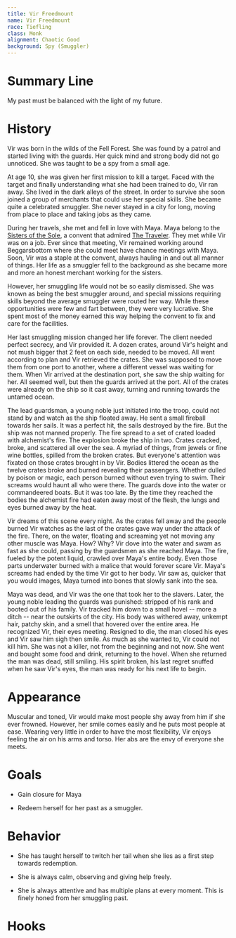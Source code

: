 ```yaml
---
title: Vir Freedmount
name: Vir Freedmount
race: Tiefling
class: Monk
alignment: Chaotic Good
background: Spy (Smuggler)
---
```



# Summary Line

My past must be balanced with the light of my future.

# History

Vir was born in the wilds of the Fell Forest. She was found by a patrol and started living with the guards. Her quick mind and strong body did not go unnoticed. She was taught to be a spy from a small age. 

At age 10, she was given her first mission to kill a target. Faced with the target and finally understanding what she had been trained to do, Vir ran away. She lived in the dark alleys of the street. In order to survive she soon joined a group of merchants that could use her special skills. She became quite a celebrated smuggler. She never stayed in a city for long, moving from place to place and taking jobs as they came.

During her travels, she met and fell in love with Maya. Maya belong to the [Sisters of the Sole](../setting-world/sisters_of_the_sole.md), a convent that admired [The Traveler](../setting-world/celestials.md). They met while Vir was on a job. Ever since that meeting, Vir remained working around Beggarsbottom where she could meet have chance meetings with Maya. Soon, Vir was a staple at the convent, always hauling in and out all manner of things. Her life as a smuggler fell to the background as she became more and more an honest merchant working for the sisters. 

However, her smuggling life would not be so easily dismissed. She was known as being the best smuggler around, and special missions requiring skills beyond the average smuggler were routed her way. While these opportunities were few and fart between, they were very lucrative. She spent most of the money earned this way helping the convent to fix and care for the facilities. 

Her last smuggling mission changed her life forever. The client needed perfect secrecy, and Vir provided it. A dozen crates, around Vir's height and not mush bigger that 2 feet on each side, needed to be moved. All went according to plan and Vir retrieved the crates. She was supposed to move them from one port to another, where a different vessel was waiting for them. When Vir arrived at the destination port, she saw the ship waiting for her. All seemed well, but then the guards arrived at the port. All of the crates were already on the ship so it cast away, turning and running towards the untamed ocean. 

The lead guardsman, a young noble just initiated into the troop, could not stand by and watch as the ship floated away. He sent a small fireball towards her sails. It was a perfect hit, the sails destroyed by the fire. But the ship was not manned properly. The fire spread to a set of crated loaded with alchemist's fire. The explosion broke the ship in two. Crates cracked, broke, and scattered all over the sea. A myriad of things, from jewels or fine wine bottles, spilled from the broken crates. But everyone's attention was fixated on those crates brought in by Vir. Bodies littered the ocean as the twelve crates broke and burned revealing their passengers. Whether dulled by poison or magic, each person burned without even trying to swim. Their screams would haunt all who were there. The guards dove into the water or commandeered boats. But it was too late. By the time they reached the bodies the alchemist fire had eaten away most of the flesh, the lungs and eyes burned away by the heat.

Vir dreams of this scene every night. As the crates fell away and the people burned Vir watches as the last of the crates gave way under the attack of the fire. There, on the water, floating and screaming yet not moving any other muscle was Maya. How? Why? Vir dove into the water and swam as fast as she could, passing by the guardsmen as she reached Maya. The fire, fueled by the potent liquid, crawled over Maya's entire body. Even those parts underwater burned with a malice that would forever scare Vir. Maya's screams had ended by the time Vir got to her body. Vir saw as, quicker that you would images, Maya turned into bones that slowly sank into the sea.

Maya was dead, and Vir was the one that took her to the slavers. Later, the young noble leading the guards was punished: stripped of his rank and booted out of his family. Vir tracked him down to a small hovel -- more a ditch -- near the outskirts of the city. His body was withered away, unkempt hair, patchy skin, and a smell that hovered over the entire area. He recognized Vir, their eyes meeting. Resigned to die, the man closed his eyes and Vir saw him sigh then smile. As much as she wanted to, Vir could not kill him. She was not a killer, not from the beginning and not now. She went and bought some food and drink, returning to the hovel. When she returned the man was dead, still smiling. His spirit broken, his last regret snuffed when he saw Vir's eyes, the man was ready for his next life to begin.

# Appearance

Muscular and toned, Vir would make most people shy away from him if she ever frowned. However, her smile comes easily and he puts most people at ease. Wearing very little in order to have the most flexibility, Vir enjoys feeling the air on his arms and torso. Her abs are the envy of everyone she meets.

# Goals

- Gain closure for Maya

- Redeem herself for her past as a smuggler.

# Behavior

- She has taught herself to twitch her tail when she lies as a first step towards redemption.

- She is always calm, observing and giving help freely.

- She is always attentive and has multiple plans at every moment. This is finely honed from her smuggling past.

# Hooks


<!--  LocalWords:  Vir Freedmount Tiefling Beggarsbottom Vir's
 -->
